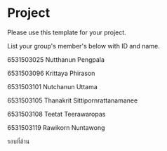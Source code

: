 Project
=============
Please use this template for your project.

List your group's member's below with ID and name.

6531503025 Nutthanun Pengpala

6531503096 Krittaya Phirason

6531503101 Nutchanun Uttama

6531503105 Thanakrit Sittipornrattanamanee

6531503108 Teetat Teerawaropas

6531503119 Rawikorn Nuntawong

รอบที่ล้าน
